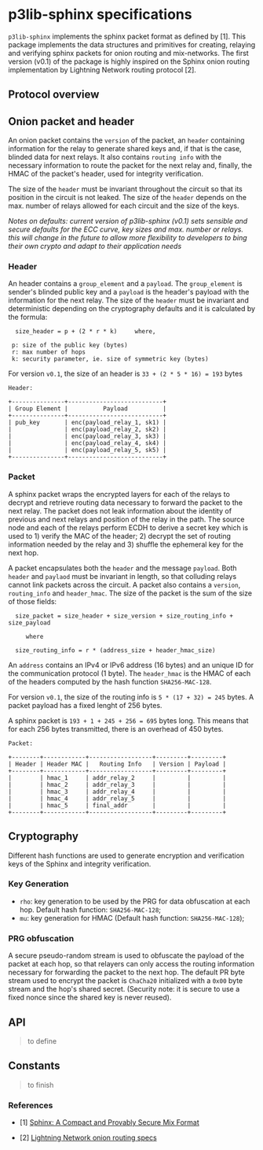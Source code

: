 # p3lib-sphinx specifications

`p3lib-sphinx` implements the sphinx packet format as defined by [1]. This
package implements the data structures and primitives for creating, relaying and
verifying sphinx packets for onion routing and mix-networks. The first version
(v0.1) of the package is highly inspired on the Sphinx onion routing 
implementation by Lightning Network routing protocol [2].

## Protocol overview

## Onion packet and header

An onion packet contains the `version` of the packet, an `header` containing 
information for the relay to generate shared keys and, if that is the case, 
blinded data for next relays. It also contains `routing info` with the necessary
information to route the packet for the next relay and, finally, the HMAC of the
packet's header, used for integrity verification.

The size of the `header` must be invariant throughout the circuit so that its
position in the circuit is not leaked. The size of the `header` depends on the
max. number of relays allowed for each circuit and the size of the keys.

*Notes on defaults: current version of p3lib-sphinx (v0.1) sets sensible and
secure defaults for the ECC curve, key sizes and max. number or relays. this
will change in the future to allow more flexibility to developers to bing their
own crypto and adapt to their application needs*

### Header

An header contains a `group_element` and a `payload`. The `group_element` is  sender's
blinded public key and a `payload` is the header's payload with the information
for the next relay. 
The size of the `header` must be invariant and deterministic depending on the
cryptography defaults and it is calculated by the formula:

```
  size_header = p + (2 * r * k)     where,

 p: size of the public key (bytes)
 r: max number of hops
 k: security parameter, ie. size of symmetric key (bytes) 
```

For version `v0.1`, the size of an header is `33 + (2 * 5 * 16) = 193` bytes


```
Header:

+---------------+---------------------------+
| Group Element |          Payload          |
+---------------+---------------------------+
| pub_key       | enc(payload_relay_1, sk1) |
|               | enc(payload_relay_2, sk2) |
|               | enc(payload_relay_3, sk3) |
|               | enc(payload_relay_4, sk4) |
|               | enc(payload_relay_5, sk5) |
+---------------+---------------------------+
```


### Packet

A sphinx packet wraps the encrypted layers for each of the relays to decrypt and
retrieve routing data necessary to forward the packet to the next relay. The
packet does not leak information about the identity of previous and next
relays and position of the relay in the path. The source node and each of the
relays perform ECDH to derive a secret key which is used to 1) verify the MAC of
the header; 2) decrypt the set of routing information needed by the relay and 3)
shuffle the ephemeral key for the next hop.

A packet encapsulates both the `header` and the message `payload`. Both `header`
and `paylaod` must be invariant in length, so that colluding relays cannot link 
packets across the circuit. A packet also contains a `version`, `routing_info`
and `header_hmac`. The size of the packet is the sum of the size of those
fields:

```
  size_packet = size_header + size_version + size_routing_info + size_payload

	 where

  size_routing_info = r * (address_size + header_hmac_size)
```

An `address` contains an IPv4 or IPv6 address (16 bytes) and an unique ID for
the communication protocol (1 byte). The `header_hmac` is the HMAC of each of
the headers computed by the hash function `SHA256-MAC-128`.

For version `v0.1`, the size of the routing info is `5 * (17 + 32) = 245` bytes.
A packet payload has a fixed lenght of 256 bytes.

A sphinx packet is  `193 + 1 + 245 + 256 = 695` bytes long. This means that for
each 256 bytes transmitted, there is an overhead of 450 bytes.

```
Packet:

+--------+------------+------------------+---------+---------+
| Header | Header MAC |   Routing Info   | Version | Payload |
+--------+------------+------------------+---------+---------+
|        | hmac_1     | addr_relay_2     |         |         |
|        | hmac_2     | addr_relay_3     |         |         |
|        | hmac_3     | addr_relay_4     |         |         |
|        | hmac_4     | addr_relay_5     |         |         |
|        | hmac_5     | final_addr       |         |         |
+--------+------------+------------------+---------+---------+
```

## Cryptography

Different hash functions are used to generate encryption and verification keys
of the Sphinx and integrity verification. 

### Key Generation 

- `rho`: key generation to be used by the PRG for data obfuscation at each hop.
  Default hash function: `SHA256-MAC-128`;
- `mu`: key generation for HMAC (Default hash function: `SHA256-MAC-128`);

### PRG obfuscation

A secure pseudo-random stream is used to obfuscate the payload of the packet at
each hop, so that relayers can only access the routing information necessary for
forwarding the packet to the next hop. The default PR byte stream used to
encrypt the packet is `ChaCha20` initialized with a `0x00` byte stream and the
hop's shared secret. (Security note: it is secure to use a fixed nonce since the
shared key is never reused).

## API

> to define

## Constants

> to finish

### References

- [1] [Sphinx: A Compact and Provably Secure Mix Format](https://www.cypherpunks.ca/~iang/pubs/SphinxOR.pdf)

- [2] [Lightning Network onion routing specs](https://github.com/lightningnetwork/lightning-rfc/blob/master/04-onion-routing.md)

